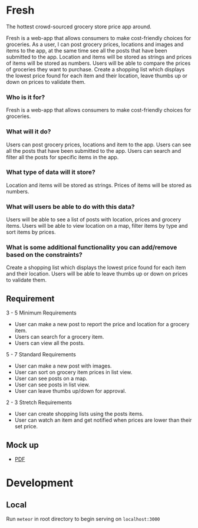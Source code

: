 # Fresh

The hottest crowd-sourced grocery store price app around.

Fresh is a web-app that allows consumers to make cost-friendly choices for groceries. As a user, I can post grocery prices, locations and images and items to the app, at the same time see all the posts that have been submitted to the app. Location and items will be stored as strings and prices of items will be stored as numbers. Users will be able to compare the prices of groceries they want to purchase. Create a shopping list which displays the lowest price found for each item and their location, leave thumbs up or down on prices to validate them.

### Who is it for?

Fresh is a web-app that allows consumers to make cost-friendly choices for groceries.

### What will it do?

Users can post grocery prices, locations and item to the app.
Users can see all the posts that have been submitted to the app.
Users can search and filter all the posts for specific items in the app.

### What type of data will it store?

Location and items will be stored as strings.
Prices of items will be stored as numbers.

### What will users be able to do with this data?

Users will be able to see a list of posts with location, prices and grocery items.
Users will be able to view location on a map, filter items by type and sort items by prices.

### What is some additional functionality you can add/remove based on the constraints?

Create a shopping list which displays the lowest price found for each item and their location.
Users will be able to leave thumbs up or down on prices to validate them.

## Requirement

3 - 5 Minimum Requirements

- User can make a new post to report the price and location for a grocery item.
- Users can search for a grocery item.
- Users can view all the posts.

5 - 7 Standard Requirements

- User can make a new post with images.
- User can sort on grocery item prices in list view.
- User can see posts on a map.
- User can see posts in list view.
- User can leave thumbs up/down for approval.

2 - 3 Stretch Requirements

- User can create shopping lists using the posts items.
- User can watch an item and get notified when prices are lower than their set price.

## Mock up

- [PDF](fresh.pdf)

# Development

## Local

Run `meteor` in root directory to begin serving on `localhost:3000`
